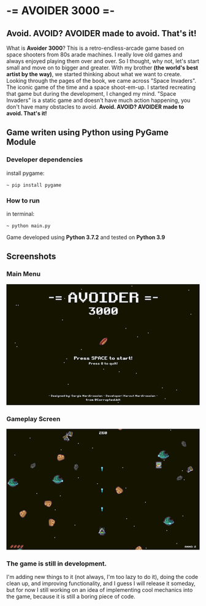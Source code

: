 # -= AVOIDER 3000 =-

## Avoid. AVOID? AVOIDER made to avoid. That's it!

What is **Avoider 3000**? This is a retro-endless-arcade game based on space shooters from 80s arade machines.
I really love old games and always enjoyed playing them over and over. So I thought, why not, let's start small and move on to bigger and greater. With my brother **(the world's best artist by the way)**, we started thinking about what we want to create. 
Looking through the pages of the book, we came across "Space Invaders". The iconic game of the time and a space shoot-em-up. I started recreating that game but during the development, I changed my mind.
"Space Invaders" is a static game and doesn't have much action happening, you don't have many obstacles to avoid. **Avoid. AVOID? AVOIDER made to avoid. That's it!**

## Game writen using Python using **PyGame** Module

### Developer dependencies

install pygame:
```
~ pip install pygame
```

### How to run
in terminal:
```
~ python main.py
```

Game developed using **Python 3.7.2** and tested on **Python 3.9**

## Screenshots

### Main Menu
![avoider-3000-main-menu](./game-screen-1.png)

### Gameplay Screen
![avoider-3000-main-menu](./game-screen-2.png)

### The game is still in development. 
I'm adding new things to it (not always, I'm too lazy to do it), doing the code clean up, and improving functionality, and I guess I will release it someday, but for now I still working on an idea of implementing cool mechanics into the game, because it is still a boring piece of code.
